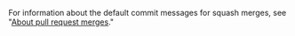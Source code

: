 For information about the default commit messages for squash merges, see "[About pull request merges](/github/collaborating-with-issues-and-pull-requests/about-pull-request-merges#merge-message-for-a-squash-merge)."
